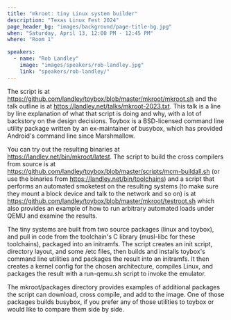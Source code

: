 ```yaml
---
title: "mkroot: tiny Linux system builder"
description: "Texas Linux Fest 2024"
page_header_bg: "images/background/page-title-bg.jpg"
when: "Saturday, April 13, 12:00 PM - 12:45 PM"
where: "Room 1"

speakers:
  - name: "Rob Landley"
    image: "images/speakers/rob-landley.jpg"
    link: "speakers/rob-landley/"
---
```


The script is at
https://github.com/landley/toybox/blob/master/mkroot/mkroot.sh and the talk
outline is at https://landley.net/talks/mkroot-2023.txt. This talk is a line
by line explanation of what that script is doing and why, with a lot of
backstory on the design decisions. Toybox is a BSD-licensed command line
utility package written by an ex-maintainer of busybox, which has provided
Android's command line since Marshmallow.

You can try out the resulting binaries at
https://landley.net/bin/mkroot/latest. The script to build the cross
compilers from source is at
https://github.com/landley/toybox/blob/master/scripts/mcm-buildall.sh (or use
the binaries from https://landley.net/bin/toolchains) and a script that
performs an automated smoketest on the resulting systems (to make sure they
mount a block device and talk to the network and so on) is at
https://github.com/landley/toybox/blob/master/mkroot/testroot.sh which also
provides an example of how to run arbitrary automated loads under QEMU and
examine the results.

The tiny systems are built from two source packages (linux and toybox), and
pull in code from the toolchain's C library (musl-libc for these toolchains),
packaged into an initramfs. The script creates an init script, directory
layout, and some /etc files, then builds and installs toybox's command line
utilities and packages the result into an initramfs. It then creates a kernel
config for the chosen architecture, compiles Linux, and packages the result
with a run-qemu.sh script to invoke the emulator.

The mkroot/packages directory provides examples of additional packages the
script can download, cross compile, and add to the image. One of those packages
builds busybox, if you prefer any of those utilities to toybox or would like to
compare them side by side.

